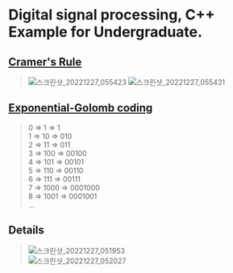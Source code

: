 # Digital signal processing, C++ Example for Undergraduate.  

## [Cramer's Rule](https://en.wikipedia.org/wiki/Cramer%27s_rule)  
 > ![스크린샷_20221227_055423](https://user-images.githubusercontent.com/49416429/209582824-d73f6352-161f-45a4-a706-4d415dd90fc0.png)
 > ![스크린샷_20221227_055431](https://user-images.githubusercontent.com/49416429/209582831-3abecea8-f7cf-49f0-852d-7be15b8b9e6a.png)


## [Exponential-Golomb coding](https://en.wikipedia.org/wiki/Exponential-Golomb_coding)  
 > 0 ⇒ 1 ⇒ 1  
 > 1 ⇒ 10 ⇒ 010  
 > 2 ⇒ 11 ⇒ 011  
 > 3 ⇒ 100 ⇒ 00100  
 > 4 ⇒ 101 ⇒ 00101  
 > 5 ⇒ 110 ⇒ 00110  
 > 6 ⇒ 111 ⇒ 00111  
 > 7 ⇒ 1000 ⇒ 0001000  
 > 8 ⇒ 1001 ⇒ 0001001  
 > ...  
  
## Details  
 > ![스크린샷_20221227_051953](https://user-images.githubusercontent.com/49416429/209582420-342bb7b4-a0c9-468b-9ff9-dab2650ba367.png)  
 > ![스크린샷_20221227_052027](https://user-images.githubusercontent.com/49416429/209582424-e9d05925-bb18-40bb-a3a3-e4509a49f4f0.png)




